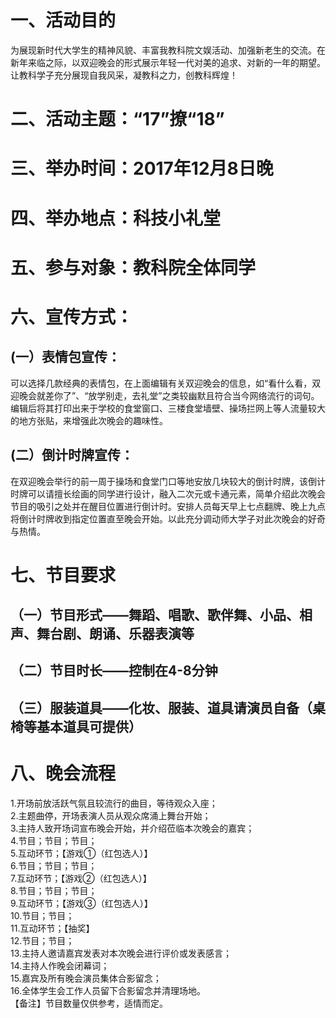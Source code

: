 ﻿# 一、活动目的
为展现新时代大学生的精神风貌、丰富我教科院文娱活动、加强新老生的交流。在新年来临之际，以双迎晚会的形式展示年轻一代对美的追求、对新的一年的期望。让教科学子充分展现自我风采，凝教科之力，创教科辉煌！  
# 二、活动主题：“17”撩“18”   
# 三、举办时间：2017年12月8日晚  
# 四、举办地点：科技小礼堂  
# 五、参与对象：教科院全体同学  
# 六、宣传方式：  
## (一）表情包宣传：  
可以选择几款经典的表情包，在上面编辑有关双迎晚会的信息，如“看什么看，双迎晚会就差你了”、“放学别走，去礼堂”之类较幽默且符合当今网络流行的词句。编辑后将其打印出来于学校的食堂窗口、三楼食堂墙壁、操场拦网上等人流量较大的地方张贴，来增强此次晚会的趣味性。  
## (二）倒计时牌宣传：  
在双迎晚会举行的前一周于操场和食堂门口等地安放几块较大的倒计时牌，该倒计时牌可以请擅长绘画的同学进行设计，融入二次元或卡通元素，简单介绍此次晚会节目的吸引之处并在醒目位置进行倒计时。安排人员每天早上七点翻牌、晚上九点将倒计时牌收到指定位置直至晚会开始。以此充分调动师大学子对此次晚会的好奇与热情。   
# 七、节目要求
## （一）节目形式——舞蹈、唱歌、歌伴舞、小品、相声、舞台剧、朗诵、乐器表演等   
## （二）节目时长——控制在4-8分钟  
## （三）服装道具——化妆、服装、道具请演员自备（桌椅等基本道具可提供）
# 八、晚会流程
1.开场前放活跃气氛且较流行的曲目，等待观众入座；    
2.主题曲停，开场表演人员从观众席涌上舞台开始；    
3.主持人致开场词宣布晚会开始，并介绍莅临本次晚会的嘉宾；  
4.节目；节目；节目；  
5.互动环节；【游戏①（红包选人）】  
6.节目；节目；节目；  
7.互动环节；【游戏②（红包选人）】  
8.节目；节目；节目；  
9.互动环节；【游戏③（红包选人）】  
10.节目；节目；  
11.互动环节；【抽奖】  
12.节目；节目；  
13.主持人邀请嘉宾发表对本次晚会进行评价或发表感言；  
14.主持人作晚会闭幕词；  
15.嘉宾及所有晚会演员集体合影留念；  
16.全体学生会工作人员留下合影留念并清理场地。  
【备注】节目数量仅供参考，适情而定。